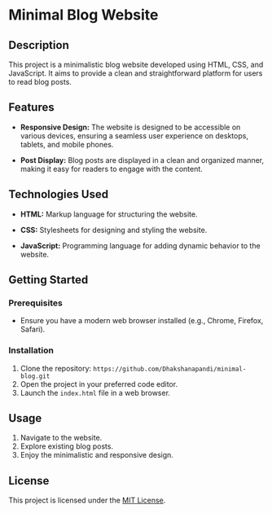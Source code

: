 # Minimal Blog Website

## Description

This project is a minimalistic blog website developed using HTML, CSS, and JavaScript. It aims to provide a clean and straightforward platform for users to read blog posts.

## Features

- **Responsive Design:** The website is designed to be accessible on various devices, ensuring a seamless user experience on desktops, tablets, and mobile phones.

- **Post Display:** Blog posts are displayed in a clean and organized manner, making it easy for readers to engage with the content.

## Technologies Used

- **HTML:** Markup language for structuring the website.

- **CSS:** Stylesheets for designing and styling the website.

- **JavaScript:** Programming language for adding dynamic behavior to the website.

## Getting Started

### Prerequisites

- Ensure you have a modern web browser installed (e.g., Chrome, Firefox, Safari).

### Installation

1. Clone the repository: `https://github.com/Dhakshanapandi/minimal-blog.git`
2. Open the project in your preferred code editor.
3. Launch the `index.html` file in a web browser.

## Usage

1. Navigate to the website.
2. Explore existing blog posts.
3. Enjoy the minimalistic and responsive design.

## License

This project is licensed under the [MIT License](LICENSE.md).



